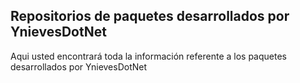 ## Repositorios de paquetes desarrollados por YnievesDotNet

Aqui usted encontrará toda la información referente a los paquetes desarrollados por YnievesDotNet
